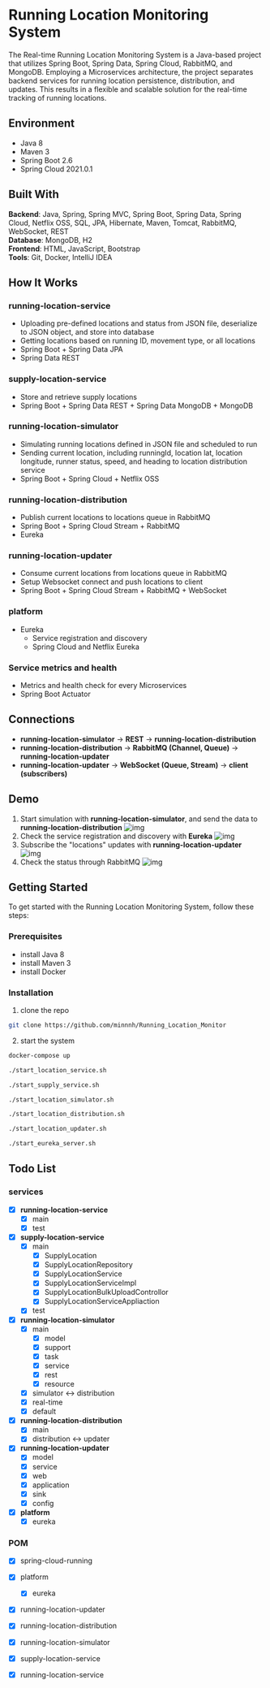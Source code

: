 # Running Location Monitoring System
The Real-time Running Location Monitoring System is a Java-based project that utilizes Spring Boot, Spring Data, Spring Cloud, RabbitMQ, and MongoDB. Employing a Microservices architecture, the project separates backend services for running location persistence, distribution, and updates. This results in a flexible and scalable solution for the real-time tracking of running locations.

## Environment
- Java 8
- Maven 3
- Spring Boot 2.6
- Spring Cloud 2021.0.1

## Built With
__Backend__: Java, Spring, Spring MVC, Spring Boot, Spring Data, Spring Cloud, Netflix OSS, SQL, JPA,
Hibernate, Maven, Tomcat, RabbitMQ, WebSocket, REST  
__Database__: MongoDB, H2  
__Frontend__: HTML, JavaScript, Bootstrap  
__Tools__: Git, Docker, IntelliJ IDEA

## How It Works

### running-location-service
- Uploading pre-defined locations and status from JSON file, deserialize to JSON object, and store into database
- Getting locations based on running ID, movement type, or all locations
- Spring Boot + Spring Data JPA
- Spring Data REST

### supply-location-service
- Store and retrieve supply locations
- Spring Boot + Spring Data REST + Spring Data MongoDB + MongoDB

### running-location-simulator
- Simulating running locations defined in JSON file and scheduled to run
- Sending current location, including runningId, location lat, location longitude, runner status, speed, and heading to location distribution service
- Spring Boot + Spring Cloud + Netflix OSS

### running-location-distribution
- Publish current locations to locations queue in RabbitMQ
- Spring Boot + Spring Cloud Stream + RabbitMQ
- Eureka

### running-location-updater
- Consume current locations from locations queue in RabbitMQ
- Setup Websocket connect and push locations to client
- Spring Boot + Spring Cloud Stream + RabbitMQ + WebSocket

### platform
- Eureka
  - Service registration and discovery
  - Spring Cloud and Netflix Eureka
### Service metrics and health
- Metrics and health check for every Microservices
- Spring Boot Actuator

## Connections
- __running-location-simulator__ -> __REST__ -> __running-location-distribution__
- __running-location-distribution__ -> __RabbitMQ (Channel, Queue)__ -> __running-location-updater__ 
- __running-location-updater__ -> __WebSocket (Queue, Stream)__ -> __client (subscribers)__

## Demo
1. Start simulation with __running-location-simulator__, and send the data to __running-location-distribution__
![img](./img/simulator.png)
2. Check the service registration and discovery with __Eureka__
![img](./img/eureka.png)
3. Subscribe the "locations" updates with __running-location-updater__
![img](./img/updater.png)
4. Check the status through RabbitMQ
![img](./img/rabbitmq.png)

## Getting Started
To get started with the Running Location Monitoring System, follow these steps:

### Prerequisites
- install Java 8
- install Maven 3
- install Docker

### Installation
1. clone the repo
```sh
git clone https://github.com/minnnh/Running_Location_Monitor
```
2. start the system
```sh
docker-compose up
```
```sh
./start_location_service.sh
```
```sh
./start_supply_service.sh
```
```sh
./start_location_simulator.sh
```
```sh
./start_location_distribution.sh
```
```sh
./start_location_updater.sh
```
```sh
./start_eureka_server.sh
```

## Todo List
### services
- [x] __running-location-service__
  - [x] main
  - [x] test

- [x] __supply-location-service__
  - [x] main
    - [x] SupplyLocation
    - [x] SupplyLocationRepository
    - [x] SupplyLocationService
    - [x] SupplyLocationServiceImpl
    - [x] SupplyLocationBulkUploadControllor
    - [x] SupplyLocationServiceAppliaction
  - [x] test

- [x] __running-location-simulator__
  - [x] main
    - [x] model
    - [x] support
    - [x] task
    - [x] service
    - [x] rest
    - [x] resource  
  - [x] simulator <-> distribution
  - [x] real-time
  - [x] default
    
- [x] __running-location-distribution__ 
  - [x] main
  - [x] distribution <-> updater

- [x] __running-location-updater__
  - [x] model
  - [x] service
  - [x] web
  - [x] application
  - [x] sink
  - [x] config  

- [x] __platform__
  - [x] eureka

### POM
- [x] spring-cloud-running 
- [x] platform
  - [x] eureka
- [x] running-location-updater
- [x] running-location-distribution
- [x] running-location-simulator
- [x] supply-location-service
- [x] running-location-service


